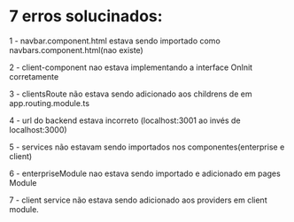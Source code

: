 # 7 erros solucinados:

1 - navbar.component.html estava sendo importado como navbars.component.html(nao existe)

2 - client-component nao estava implementando a interface OnInit corretamente

3 - clientsRoute não estava sendo adicionado aos childrens de em app.routing.module.ts

4 - url do backend estava incorreto (localhost:3001 ao invés de localhost:3000)

5 - services não estavam sendo importados nos componentes(enterprise e client)

6 - enterpriseModule nao estava sendo importado e adicionado em pages Module

7 - client service não estava sendo adicionado aos providers em client module.



